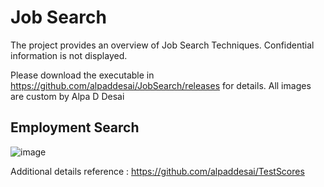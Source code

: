 # Job Search

The project provides an overview of Job Search Techniques. Confidential information is not displayed. 

Please download the executable in https://github.com/alpaddesai/JobSearch/releases for details. All images are custom by Alpa D Desai

## Employment Search
![image](StartEmploymentImage.jpg)

Additional details reference : https://github.com/alpaddesai/TestScores

